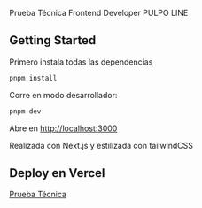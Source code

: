 Prueba Técnica Frontend Developer PULPO LINE

## Getting Started

Primero instala todas las dependencias

```bash
pnpm install
```

Corre en modo desarrollador:

```bash
pnpm dev
```

Abre en [http://localhost:3000](http://localhost:3000)

Realizada con Next.js y estilizada con tailwindCSS

## Deploy en Vercel

[Prueba Técnica](https://pruebafront-nine.vercel.app)
